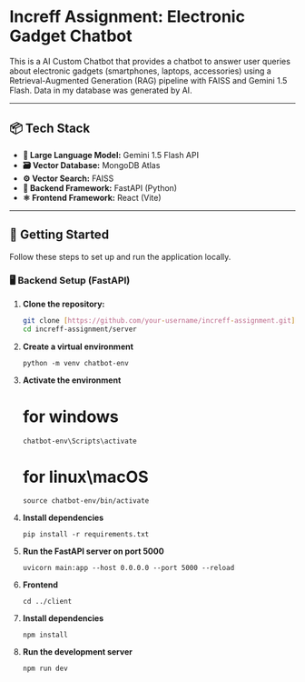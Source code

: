 # Increff Assignment: Electronic Gadget Chatbot

This is a AI Custom Chatbot that provides a chatbot to answer user queries about electronic gadgets (smartphones, laptops, accessories) using a Retrieval-Augmented Generation (RAG) pipeline with FAISS and Gemini 1.5 Flash. Data in my database was generated by AI.

---

## 📦 Tech Stack

- **🧠 Large Language Model:** Gemini 1.5 Flash API
- **🗃️ Vector Database:** MongoDB Atlas
- **⚙️ Vector Search:** FAISS
- **🐍 Backend Framework:** FastAPI (Python)
- **⚛️ Frontend Framework:** React (Vite)

---

## 🚀 Getting Started

Follow these steps to set up and run the application locally.

### 🖥️ Backend Setup (FastAPI)

1. **Clone the repository:**
   ```bash
   git clone [https://github.com/your-username/increff-assignment.git](https://github.com/Dharaneesh0745/increff-assignment.git)
   cd increff-assignment/server
   ```

2. **Create a virtual environment**
   ```
   python -m venv chatbot-env
   ```
   
3. **Activate the environment**
   # for windows
   ```
   chatbot-env\Scripts\activate
   ```

   # for linux\macOS
   ```
   source chatbot-env/bin/activate
   ```

5. **Install dependencies**
   ```
   pip install -r requirements.txt
   ```

6. **Run the FastAPI server on port 5000**
   ```
   uvicorn main:app --host 0.0.0.0 --port 5000 --reload
   ```

7. **Frontend**
   ```
   cd ../client
   ```

8. **Install dependencies**
   ```
   npm install
   ```

9. **Run the development server**
   ```
   npm run dev
   ```
